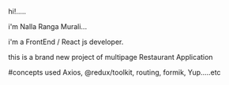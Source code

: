 hi!.....

i'm Nalla Ranga Murali...

i'm a FrontEnd / React js developer.

this is a brand new project of multipage Restaurant Application

#concepts used Axios, @redux/toolkit, routing, formik, Yup.....etc